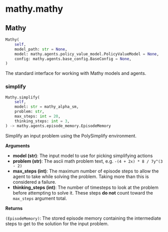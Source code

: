 # mathy.mathy

## Mathy
```python
Mathy(
    self,
    model_path: str = None,
    model: mathy.agents.policy_value_model.PolicyValueModel = None,
    config: mathy.agents.base_config.BaseConfig = None,
)
```
The standard interface for working with Mathy models and agents.
### simplify
```python
Mathy.simplify(
    self,
    model: str = mathy_alpha_sm,
    problem: str,
    max_steps: int = 20,
    thinking_steps: int = 3,
) -> mathy.agents.episode_memory.EpisodeMemory
```
Simplify an input problem using the PolySimplify environment.

__Arguments__

- __model (str)__: The input model to use for picking simplifying actions
- __problem (str)__: The ascii math problem text, e.g. `-(4 + 2x) * 8 / 7y^(3 - 2)`
- __max_steps (int)__: The maximum number of episode steps to allow the agent to take
    while solving the problem. Taking more than this is considered a failure.
- __thinking_steps (int)__: The number of timesteps to look at the problem before attempting
    to solve it. These steps **do not** count toward the `max_steps` argument total.

__Returns__

`(EpisodeMemory)`: The stored episode memory containing the intermediate steps to get
    to the solution for the input problem.


